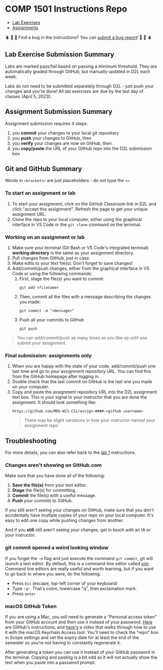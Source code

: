 # COMP 1501 Instructions Repo
- [Lab Exercises](labs)
- [Assignments](assignments)

:beetle: :bug: :ant: Find a bug in the instructions? You can [submit a bug report](https://github.com/MRU-W23-CS1/instructions/issues)! :ant: :bug: :beetle:

## Lab Exercise Submission Summary
Labs are marked pass/fail based on passing a minimum threshold. They are automatically graded through GitHub, but manually updated in D2L each week.

Labs do not need to be submitted separately through D2L - just push your changes and you're done! All lab exercises are due by the last day of classes (April 5, 2023).

## Assignment Submission Summary
Assignment submission requires 4 steps:
1. you **commit** your changes to your local git repository
2. you **push** your changes to GitHub, then
3. you **verify** your changes are now on GitHub, then
4. you **copy/paste** the URL of your GitHub repo into the D2L submission box

## Git and GitHub Summary
Words in `<brackets>` are just placeholders - do not type the `<>`.
### To start an assignment or lab
1. To start your assignment, click on the GitHub Classroom link in D2L and click "accept this assignment". Refresh the page to get your unique assignment URL.
2. Clone the repo to your local computer, either using the graphical interface in VS Code or the `git clone` command on the terminal.

### Working on an assignment or lab
1. Make sure your terminal (Git Bash or VS Code's integrated terminal) **working directory** is the same as your assignment directory.
2. Pull changes from GitHub, just in case.
3. Make edits to your text file(s). Don't forget to save changes!
4. Add/commit/push changes, either from the graphical interface in VS Code or using the following commands:
   1. First, stage the file(s) you want to commit:
        ```
        git add <filename>
        ```
   2. Then, commit all the files with a message describing the changes you made:
        ```
        git commit -m "<message>"
        ```
   3. Push all your commits to GitHub
        ```
        git push
        ```
> You can add/commit/push as many times as you like up until you submit your assignment.

### Final submission: assignments only
1. When you are happy with the state of your code, add/commit/push one last time and go to your assignment repository URL. You can find this from the GitHub homepage after logging in.
2. Double check that the last commit on GitHub is the last one you made on your computer.
3. Copy and paste the assignment repository URL into the D2L assignment text box. This is your signal to your instructor that you are done the assignment. It should look something like:
    ```
    https://github.com/MRU-W23-CS1/assign-####-<github username>
    ```
    > There may be slight variations in how your instructor named your assignment repo

## Troubleshooting
For more details, you can also refer back to the [lab 1](labs/01-intro-to-git.md) instructions.

### Changes aren't showing on GitHub.com
Make sure that you have done all of the following:

 1. **Save the file(s)** from your text editor.
 2. **Stage** the file(s) for committing.
 3. **Commit** the file(s) with a useful message.
 4. **Push** your commits to GitHub.

 If you still aren't seeing your changes on GitHub, make sure that you don't accidentally have multiple copies of your repo on your local computer. It's easy to edit one copy while pushing changes from another.

 And if you **still** still aren't seeing your changes, get in touch with an IA or your instructor.

### git commit opened a weird looking window
If you forget the `-m` flag and just execute the command `git commit`, git will launch a text editor. By default, this is a command-line editor called [vim](https://www.vim.org/). Command line editors are really useful and worth learning, but if you want to go back to where you were, do the following:
- Press `Esc` (escape, top-left corner of your keyboard)
- Type `:q!`. That's colon, lowercase "q", then exclamation mark.
- Press `enter`

### macOS GitHub Token
If you are using a Mac, you will need to generate a "Personal access token" from your GitHub account and then use it instead of your password. [Here](https://docs.github.com/en/github/authenticating-to-github/keeping-your-account-and-data-secure/creating-a-personal-access-token) are GitHub's instructions, and [here's](https://www.youtube.com/watch?v=s-CN4RaNq8A) a video that walks through how to use it with the macOS Keychain Access tool. You'll need to check the "repo" box in Scope settings and set the expiry date for at least the end of the semester so you're not having to constantly regenerate it.

After generating a token you can use it instead of your GitHub password in the terminal. Copying and pasting is a bit odd as it will not actually show the text when you paste into a password prompt.

